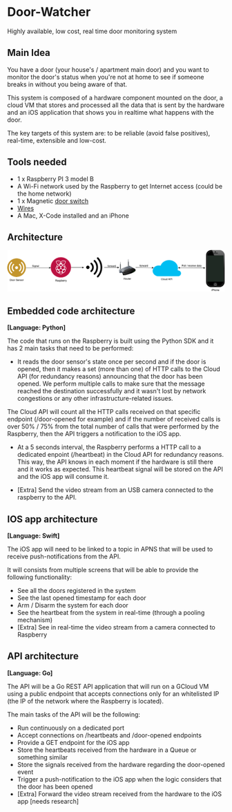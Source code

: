 # Door-Watcher
Highly available, low cost, real time door monitoring system

## Main Idea
You have a door (your house's / apartment main door) and you want to monitor the door's status when you're not at home to see if someone breaks in without you being aware of that. 

This system is composed of a hardware component mounted on the door, a cloud VM that stores and processed all the data that is sent by the hardware and an iOS application that shows you in realtime what happens with the door.

The key targets of this system are: to be reliable (avoid false positives), real-time, extensible and low-cost.

## Tools needed
* 1 x Raspberry PI 3 model B
* A Wi-Fi network used by the Raspberry to get Internet access (could be the home network)
* 1 x Magnetic [door switch](https://www.robofun.ro/magnetic-door-switch-set)
* [Wires](https://www.robofun.ro/fire-conexiune-mama-mama-10-bucati-10cm?search=fire)
* A Mac, X-Code installed and an iPhone

## Architecture

![alt text](Images/DoorWatcherArchitecture.png "Architecture")

## Embedded code architecture

**[Language: Python]**

The code that runs on the Raspberry is built using the Python SDK and it has 2 main tasks that need to be performed:

* It reads the door sensor's state once per second and if the door is opened, then it makes a set (more than one) of HTTP calls to the Cloud API (for redundancy reasons) announcing that the door has been opened. We perform multiple calls to make sure that the message reached the destination successfully and it wasn't lost by network congestions or any other infrastructure-related issues.

The Cloud API will count all the HTTP calls received on that specific endpoint (/door-opened for example) and if the number of received calls is over 50% / 75% from the total number of calls that were performed by the Raspberry, then the API triggers a notification to the iOS app.

* At a 5 seconds interval, the Raspberry performs a HTTP call to a dedicated enpoint (/heartbeat) in the Cloud API for redundancy reasons. This way, the API knows in each moment if the hardware is still there and it works as expected. This heartbeat signal will be stored on the API and the iOS app will consume it.

* [Extra] Send the video stream from an USB camera connected to the raspberry to the API.

## IOS app architecture

**[Language: Swift]**

The iOS app will need to be linked to a topic in APNS that will be used to receive push-notifications from the API.

It will consists from multiple screens that will be able to provide the following functionality:

* See all the doors registered in the system
* See the last opened timestamp for each door
* Arm / Disarm the system for each door
* See the heartbeat from the system in real-time (through a pooling mechanism)
* [Extra] See in real-time the video stream from a camera connected to Raspberry

## API architecture

**[Language: Go]**

The API will be a Go REST API application that will run on a GCloud VM using a public endpoint that accepts connections only for an whitelisted IP (the IP of the network where the Raspberry is located).

The main tasks of the API will be the following:

* Run continuously on a dedicated port
* Accept connections on /heartbeats and /door-opened endpoints
* Provide a GET endpoint for the iOS app
* Store the heartbeats received from the hardware in a Queue or something similar
* Store the signals received from the hardware regarding the door-opened event
* Trigger a push-notification to the iOS app when the logic considers that the door has been opened
* [Extra] Forward the video stream received from the hardware to the iOS app [needs research]

